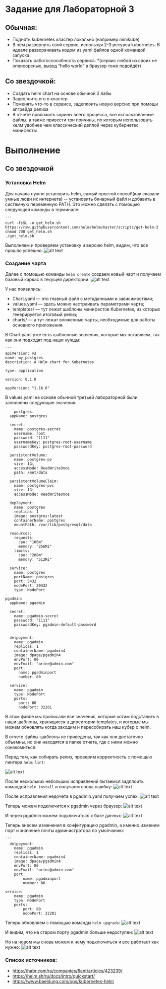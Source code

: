 # Задание для Лабораторной 3
## Обычная:
- Поднять kubernetes кластер локально (например minikube) 
- В нём развернуть свой сервис, используя 2-3 ресурса kubernetes. В идеале разворачивать кодом из yaml файлов одной командой запуска. 
- Показать работоспособность сервиса.
*(сервис любой из своих не опенсорсных, вывод “hello world” в браузер тоже подойдёт)

## Со звездочкой:
- Создать helm chart на основе обычной 3 лабы
- Задеплоить его в кластер
- Поменять что-то в сервисе, задеплоить новую версию при помощи апгрейда релиза
- В отчете приложить скрины всего процесса, все использованные файлы, а также привести три причины, по которым использовать хелм удобнее чем классический деплой через кубернетес манифесты

# Выполнение
## Со звездочкой
### Установка Helm 
Для начала нужно установить helm, самый простой способ(как сказали умные люди их интернета) -- установить бинарный файл и добавить в системную переменную PATH. Это можно сделать с помощью следующей команды в терминале: 

    ```
    curl -fsSL -o get_helm.sh https://raw.githubusercontent.com/helm/helm/master/scripts/get-helm-3
    chmod 700 get_helm.sh
    ./get_helm.sh

Выполняем и проверяем установку и версию helm, видим, что все прошло успешно: 
![alt text](image.png)

### Создание чарта

Далее с помощью команды `helm create` создаем новый чарт и получаем базовый каркас в текущей директории:
![alt text](image-1.png)

У нас появились:
- Chart.yaml — это главный файл с метаданными и зависимостями;
- values.yaml —  здесь можно настраивать параметрами чарта;
- templates/ — тут лежат шаблоны манифестов Kubernetes, из которых генерируется итоговый релиз;
- charts/ — а тут лежат вложенные чарты, необходимые для работы основного приложения.

В Chart.yaml уже есть шаблонные значения, которые мы оставляем, так как они подходят под наши нужды:

    ```
    apiVersion: v2
    name: my_postgres
    description: A Helm chart for Kubernetes

    type: application

    version: 0.1.0

    appVersion: "1.16.0"

В values.yaml на основе обычной третьей лабораторной были заполнены следующие значения:

```
    postgres:
  appName: postgres

  secret:
    name: postgres-secret
    username: root
    password: "1111"
    usernameKey: postgres-root-username
    passwordKey: postgres-root-password

  persistentVolume:
    name: postgres-pv
    size: 1Gi
    accessMode: ReadWriteOnce
    path: /mnt/data

  persistentVolumeClaim:
    name: postgres-pvc
    size: 1Gi
    accessMode: ReadWriteOnce

  deployment:
    name: postgres
    replicas: 1
    image: postgres:latest
    containerName: postgres
    mountPath: /var/lib/postgresql/data

  resources:
    requests:
      cpu: "100m"
      memory: "256Mi"
    limits:
      cpu: "200m"
      memory: "512Mi"

  service:
    name: postgres
    portName: postgres
    port: 5432
    nodePort: 30432
    type: NodePort

pgadmin:
  appName: pgadmin

  secret:
    name: pgadmin-secret
    password: "1111"
    passwordKey: pgadmin-default-password
    
  
  delpoyment:
    name: pgadmin
    replicas: 1
    containerName: pgadmin4
    image: dpage/pgadmin4
    envPort: 80
    envEmail: "arine@admin.com"
    port:
      name: pgadminport
      number: 80
    
  service:
    name: pgadmin
    type: NodePort
    ports: 
      port: 80
      nodePort: 32201
```
В этом файле мы прописали все значения, которые хотим подставить в наши шаблоны, хранящиеся в директории templates, и которые мы можем обновлять когда заходим и пересобирать наш кубер с helm.

В отчете файлы-шаблоны не приведены, так как они достаточно объемны, но они находятся в папке отчета, где с ними можно ознакомиться.

Перед тем, как собирать релиз, проверим корректность с помощью линтера `helm lint`:

![alt text](image-3.png)

После нескольких небольших исправлений пытаемся задплоить командой `heln install` и получаем снова ошибку:
![alt text](image-4.png)

После исправления недочета в pgadmin.yaml получаем успех:
![alt text](image-5.png)

Теперь можем подключится к pgadmin через браузер:
![alt text](image-6.png)

И через pgadmin можем подключиться к базе данных:
![alt text](image-7.png)

Теперь внесем изменения в конфигурацию pgadmin, а именно изменим порт и значение почты администратора по умолчанию:

    ```
      delpoyment:
        name: pgadmin
        replicas: 1
        containerName: pgadmin4
        image: dpage/pgadmin4
        envPort: 80
        envEmail: "arine@admin.com"
        port:
            name: pgadminport
            number: 80
        
    service:
        name: pgadmin
        type: NodePort
        ports: 
            port: 80
            nodePort: 32201

Теперь обновляем с помощью команды `helm upgrade`:
![alt text](image-8.png)

И видим, что на старом порту pgadmin больше недоступен:
![alt text](image-9.png)

Но на новом мы снова можем к нему подключиться и все работает как нужно:
![alt text](image-10.png)


### Список источников:
- https://habr.com/ru/companies/flant/articles/423239/
- https://helm.sh/ru/docs/intro/quickstart/
- https://www.baeldung.com/ops/kubernetes-helm


